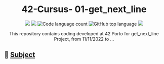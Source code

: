 <h1 align="center">
	42-Cursus- 01-get_next_line
</h1>

<p align="center">
	<img src="https://img.shields.io/badge/score-not%20submitted-red" />
	<img src="https://img.shields.io/github/languages/code-size/lbordonal/42-Cursus-01-get_next_line" />
	<img alt="Code language count" src="https://img.shields.io/github/languages/count/lbordonal/42-Cursus-01-get_next_line" />
	<img alt="GitHub top language" src="https://img.shields.io/github/languages/top/lbordonal/42-Cursus-01-get_next_line" />
	<img src="https://img.shields.io/github/last-commit/lbordonal/42-Cursus-01-get_next_line" />
</p>

<p align="center">
This repository contains coding developed at 42 Porto for get_next_line Project, from 11/11/2022 to ...
</p>


## :notebook: [Subject]() <br />



